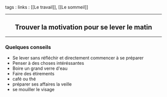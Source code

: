 tags : 
links : [[Le travail]], [[Le sommeil]]

****

<h2 style="text-align: center;"> Trouver la motivation pour se lever le matin </h2>

****



### Quelques conseils

- Se lever sans réfléchir et directement commencer à se préparer
- Penser à des choses intéréssantes
- Boire un grand verre d'eau
- Faire des étirements
- café ou thé
- préparer ses affaires la veille
- se mouiller le visage
